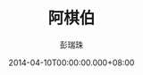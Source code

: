 ---
issue: 65
title: 阿棋伯
author: 彭瑞珠
language: 四縣
date: 2014-04-10T00:00:00.000+08:00
topic: 人物
difficulty: 2
wikidata: Q98095881
wikidata_link: https://www.wikidata.org/wiki/Q98095881
---